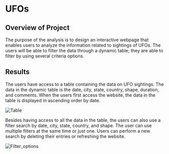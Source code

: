 # UFOs

## Overview of Project
The purpose of the analysis is to design an interactive webpage that enables users to analyze the information related to sightings of UFOs. The users will be able to filter the data through a dynamic table; they are able to filter by using several criteria options.  

## Results

The users have access to a table containing the data on UFO sightings. The data in the dynamic table is the date, city, state, country, shape, duration, and comments. When the users first access the website, the data in the table is displayed in ascending order by date. 

![Table](https://user-images.githubusercontent.com/117063056/227339121-e50a590e-dbd9-4815-b8b7-cf78b0fbb9f4.png)

Besides having access to all the data in the table, the users can also use a filter search by date, city, state, country, and shape. The user can use multiple filters at the same time or just one. Users can perform a new search by deleting their entries or refreshing the website. 

![Filter_options](https://user-images.githubusercontent.com/117063056/227342464-3d98661a-8192-43ee-8863-ed0264e8c773.png)
